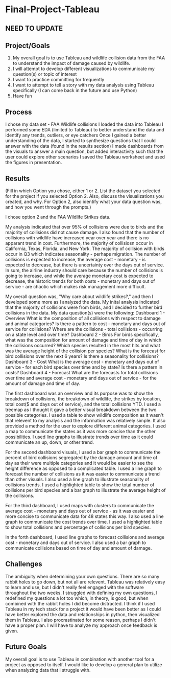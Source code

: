 # Final-Project-Tableau

## NEED TO UPDATE

## Project/Goals
1. My overall goal is to use Tableau and wildlife collision data from the FAA to understand the impact of damage caused by wildlife.
2. I will attempt to develop different visualizations to communicate my question(s) or topic of interest
3. I want to practice committing for frequently
4. I want to attempt to tell a story with my data analysis using Tableau specifically (I can come back in the future and use Python)
5. Have fun

## Process
I chose my data set - FAA Wildlife collisions
I loaded the data into Tableau
I performed some EDA (limited to Tableau) to better understand the data and identify any trends, outliers, or eye catchers
Once I gained a better understanding of the data, I started to synthesize questions that I could answer with the data (found in the results section)
I made dashboards from the visuals to answer a main question, but added interactivity such that the user could explore other scenarios
I saved the Tableau worksheet and used the figures in presentation. 

## Results
(Fill in which Option you chose, either 1 or 2. List the dataset you selected for the project if you selected Option 2. Also, discuss the visualizations you created, and why. For Option 2, also identify what your data question was, and how you went through the prompts.)

I chose option 2 and the FAA Wildlife Strikes data.

My analysis indicated that over 95% of collisions were due to birds and the majority of collisions did not cause damage. I also found that the number of collisions with wildlife have increased year over year and there is no apparant trend in cost. Furthermore, the majority of collisiosn occur in California, Texas, Florida, and New York. The majority of collision with birds occur in Q3 which indicates seasonality - perhaps migration. The number of collisions is expected to increase, the average cost - monetary - is expected to decrease, but there is uncertainty over the days out of service. In sum, the airline industry should care because the number of collisions is going to increase, and while the average monetary cost is expected to decrease, the historic trends for both costs - monetary and days out of service - are chaotic which makes risk management more difficult. 

My overall question was, "Why care about wildlife strikes?," and then I developed some more as I analyzed the data.
My inital analysis indicated that the majority of collisions were from birds, and I decided to further bird collisions in the data.
My data question(s) were the following:
    Dashboard 1 - Overview
        What is the composition of all collisions with respect to damage and animal categories?
        Is there a pattern to cost - monetary and days out of service for collisions?
        Where are the collisions - total collisions - occurring on a state level and over time?
    Dashboard 2 - Birds
        For birds specifically, what was the composition for amount of damage and time of day in which the collisions occurred?
        Which species resulted in the most hits and what was the average height of the collision per species?
        What is the forecast for bird collisions over the next 6 years?
        Is there a seasonality for collisions?
    Dashboard 3 - Cost
        What is the average cost - monetary and days out of service - for each bird species over time and by state? Is there a pattern in costs?
    Dashboard 4 - Forecast
        What are the forecasts for total collisions over time and average cost - monetary and days out of service - for the amount of damage and time of day.  

The first dashboard was an overview and its purpose was to show the breakdown of collisions, the breakdown of wildlife, the strikes by location, total cost($ and days out of service), and the total collisions YTD. I used a treemap as I thought it gave a better visual breakdown between the two possible categories. I used a table to show wildlife composition as it wasn't that relevent to my analysis and the information was relatively simple. It also provided a method for the user to explore different animal categories. I used a map to communicate the states as it was more concise than the other possibilities. I used line graphs to illustrate trends over time as it could communicate an up, down, or other trend.

For the second dashboard visuals, I used a bar graph to communicate the percent of bird collisions segregated by the damage amount and time of day as their were multiple categories and it would be easier to see the height difference as opposed to a complicated table. I used a line graph to forecast the number of collisions as it was easier to communicate a trend than other visuals. I also used a line graph to illustrate seasonality of collisions trends. I used a highlighted table to show the total number of collisions per bird species and a bar graph to illustrate the average height of the collisions.

For the third dashboard, I used maps with clusters to communicate the average cost - monetary and days out of service - as it was easier and more concise to communicate data for 48 states this way. I also used a line graph to communicate the cost trends over time. I used a highlighted table to show total collisions and percentage of collisions per bird species. 

In the forth dashboard, I used line graphs to forecast collisions and average cost - monetary and days out of service. I also used a bar graph to communicate collisions based on time of day and amount of damage. 

## Challenges 
The ambiguity when determining your own questions. There are so many rabbit holes to go down, but not all are relevent. Tableau was relatively easy to learn and use, but I didn't really feel engaged with the software throughout the two weeks. I struggled with defining my own questions, I redefined my questions a lot too which, in theory, is good, but when combined with the rabbit holes I did become distracted. I think if I used Tableau in my tech stack for a project it would have been better as I could have better explored the data and relationships in python, then visualized them in Tableau.
I also procrastinated for some reason, perhaps I didn't have a proper plan. I will have to analyze my approach once feedback is given. 

## Future Goals
My overall goal is to use Tableau in combination with another tool for a project as opposed to itself.
I would like to develop a general plan to utilize when analyzing data that I struggle with. 

